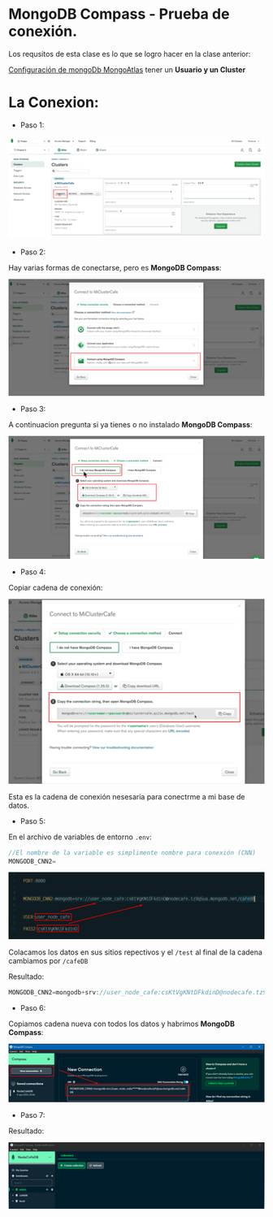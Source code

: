 # MongoDB Compass - Prueba de conexión.

Los requsitos de esta clase es lo que se logro hacer en la clase anterior:

[Configuración de mongoDb MongoAtlas](/pasoPorPaso/08_%20Configuración_MongoDB%20_MongoAtlas.md)   tener un **Usuario y un Cluster**


# La Conexion:

 * Paso 1:

 ![conectPaso1](/img/conectPaso1.png)
 

 * Paso 2:
 
 Hay varias formas de conectarse, pero es **MongoDB Compass**:

 ![conectPaso2](/img/conectPaso2.png)

 * Paso 3:

 A continuacion pregunta si ya tienes o no instalado  **MongoDB Compass**:

 ![conectPaso3](/img/conectPaso3.png)
 
 * Paso 4:

 Copiar cadena de conexión:

 ![conectPaso4](/img/conectPaso4.png)

 Esta  es la cadena de conexión nesesaria para conectrme a mi base de datos.

 * Paso 5:

 En el archivo de variables de entorno `.env`:

 ```javascript
 //El nombre de la variable es simplimente nombre para conexión (CNN)
 MONGODB_CNN2=
 ```
 ![conectPaso5](/img/conectPaso5.png)

 Colacamos los datos en sus sitios repectivos y el `/test` al final de la cadena cambiamos por `/cafeDB`

 Resultado:
 ```javascript
 MONGODB_CNN2=mongodb+srv://user_node_cafe:csKtVgKNtDFkdinD@nodecafe.tz9q5ua.mongodb.net/cafeDB
 ```
* Paso 6:

Copiamos cadena nueva con todos los datos y habrimos **MongoDB Compass**:

![conectPaso6](/img/conectPaso6.png)

* Paso 7:

Resultado:

![conectPaso7](/img/conectPaso7.png)










